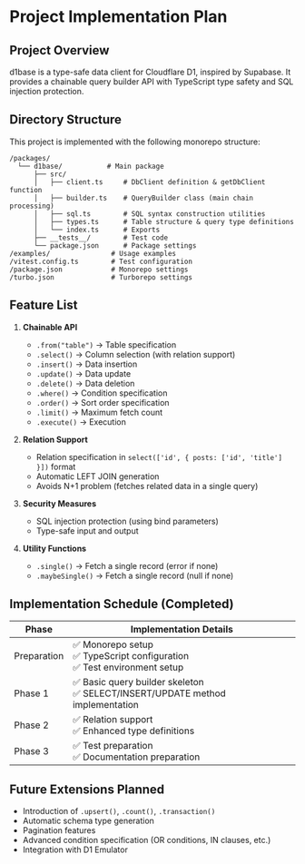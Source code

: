 # Project Implementation Plan

## Project Overview

d1base is a type-safe data client for Cloudflare D1, inspired by Supabase. It provides a chainable query builder API with TypeScript type safety and SQL injection protection.

## Directory Structure

This project is implemented with the following monorepo structure:

```
/packages/
  └── d1base/           # Main package
      ├── src/
      │   ├── client.ts     # DbClient definition & getDbClient function
      │   ├── builder.ts    # QueryBuilder class (main chain processing)
      │   ├── sql.ts        # SQL syntax construction utilities
      │   ├── types.ts      # Table structure & query type definitions
      │   └── index.ts      # Exports
      ├── __tests__/        # Test code
      └── package.json      # Package settings
/examples/               # Usage examples
/vitest.config.ts        # Test configuration
/package.json            # Monorepo settings
/turbo.json              # Turborepo settings
```

## Feature List

1. **Chainable API**
   - `.from("table")` → Table specification
   - `.select()` → Column selection (with relation support)
   - `.insert()` → Data insertion
   - `.update()` → Data update
   - `.delete()` → Data deletion
   - `.where()` → Condition specification
   - `.order()` → Sort order specification
   - `.limit()` → Maximum fetch count
   - `.execute()` → Execution

2. **Relation Support**
   - Relation specification in `select(['id', { posts: ['id', 'title'] }])` format
   - Automatic LEFT JOIN generation
   - Avoids N+1 problem (fetches related data in a single query)

3. **Security Measures**
   - SQL injection protection (using bind parameters)
   - Type-safe input and output
   
4. **Utility Functions**
   - `.single()` → Fetch a single record (error if none)
   - `.maybeSingle()` → Fetch a single record (null if none)

## Implementation Schedule (Completed)

| Phase | Implementation Details |
|-------|--------|
| Preparation | ✅ Monorepo setup<br>✅ TypeScript configuration<br>✅ Test environment setup |
| Phase 1 | ✅ Basic query builder skeleton<br>✅ SELECT/INSERT/UPDATE method implementation |
| Phase 2 | ✅ Relation support<br>✅ Enhanced type definitions |
| Phase 3 | ✅ Test preparation<br>✅ Documentation preparation |

## Future Extensions Planned

- Introduction of `.upsert()`, `.count()`, `.transaction()`
- Automatic schema type generation
- Pagination features
- Advanced condition specification (OR conditions, IN clauses, etc.)
- Integration with D1 Emulator
